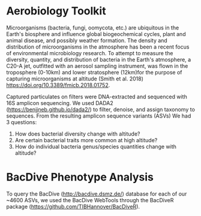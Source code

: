 # Aerobiology Toolkit

Microorganisms (bacteria, fungi, oomycota, etc.) are ubiquitous in the Earth's biosphere and influence global biogeochemical cycles, plant and animal disease, and possibly weather formation. The density and distribution of microorganisms in the atmosphere has been a recent focus of environmental microbiology research. To attempt to measure the diversity, quantity, and distribution of bacteria in the Earth's atmosphere, a C20-A jet, outfitted with an aerosol sampling instrument, was flown in the troposphere (0-10km) and lower stratosphere (12km)for the purpose of capturing microorganisms at altitude (Smith et al. 2018) https://doi.org/10.3389/fmicb.2018.01752.

Captured particulates on filters were DNA-extracted and sequenced with 16S amplicon sequencing. We used DADA2 (https://benjjneb.github.io/dada2/) to filter, denoise, and assign taxonomy to sequences. From the resulting amplicon sequence variants (ASVs)
We had 3 questions:
1. How does bacterial diversity change with altitude?
2. Are certain bacterial traits more common at high altitude?
3. How do individual bacteria genus/species quantities change with altitude?

# BacDive Phenotype Analysis
To query the BacDive (http://bacdive.dsmz.de/) database for each of our ~4600 ASVs, we used the BacDive WebTools through the BacDiveR package (https://github.com/TIBHannover/BacDiveR). 
